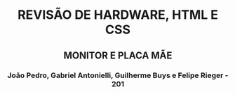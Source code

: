 <h1>REVISÃO DE HARDWARE, HTML E CSS</h1>
<h2>MONITOR E PLACA MÃE</h2>
<h3>João Pedro, Gabriel Antonielli, Guilherme Buys e Felipe Rieger - 201</h3>

<style>
  *{
    text-align: center;
  }
</style>
